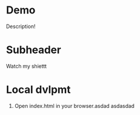 # Demo 

Description!


# Subheader 

Watch my shiettt


# Local dvlpmt

1. Open index.html in your browser.asdad
asdasdad